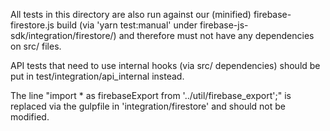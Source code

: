 All tests in this directory are also run against our (minified)
firebase-firestore.js build (via 'yarn test:manual' under
firebase-js-sdk/integration/firestore/) and therefore must not have any
dependencies on src/ files.

API tests that need to use internal hooks (via src/ dependencies) should be
put in test/integration/api_internal instead.

The line "import \* as firebaseExport from '../util/firebase_export';" is
replaced via the gulpfile in 'integration/firestore' and should not be
modified.
